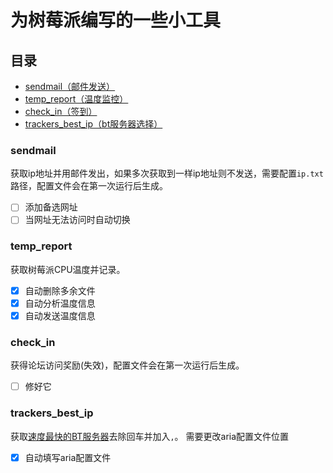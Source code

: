 # 为树莓派编写的一些小工具

## 目录
* [sendmail（邮件发送）](#sendmail)
* [temp_report（温度监控）](#temp_report)
* [check_in（签到）](#check_in)
* [trackers_best_ip（bt服务器选择）](#trackers_best_ip)
### sendmail
获取ip地址并用邮件发出，如果多次获取到一样ip地址则不发送，需要配置`ip.txt`路径，配置文件会在第一次运行后生成。

- [ ] 添加备选网址
- [ ] 当网址无法访问时自动切换

### temp_report
获取树莓派CPU温度并记录。
- [x] 自动删除多余文件
- [x] 自动分析温度信息
- [x] 自动发送温度信息

### check_in
获得论坛访问奖励(失效)，配置文件会在第一次运行后生成。
- [ ] 修好它

### trackers_best_ip
获取[速度最快的BT服务器](https://github.com/ngosang/trackerslist)去除回车并加入`,`。
需要更改aria配置文件位置
- [x] 自动填写aria配置文件
